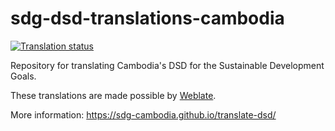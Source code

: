 # sdg-dsd-translations-cambodia

<a href="https://hosted.weblate.org/engage/sdg-dsd-cambodia/">
<img src="https://hosted.weblate.org/widgets/sdg-dsd-cambodia/-/svg-badge.svg" alt="Translation status" />
</a>

Repository for translating Cambodia's DSD for the Sustainable Development Goals.

These translations are made possible by [Weblate](https://weblate.org).

More information: https://sdg-cambodia.github.io/translate-dsd/
